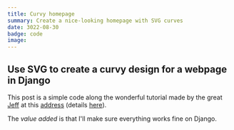 ```yaml
---
title: Curvy homepage
summary: Create a nice-looking homepage with SVG curves
date: 3022-08-30
badge: code
image:
---
```


## Use SVG to create a curvy design for a webpage in Django

This post is a simple code along the wonderful tutorial made by the great [Jeff](https://fireship.io/) at this [address](https://www.youtube.com/watch?v=lPJVi797Uy0) (details [here](https://fireship.io/lessons/wavy-backgrounds/)).

The *value added* is that I'll make sure everything works fine on Django.